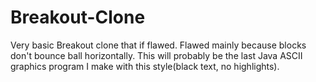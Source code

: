 # Breakout-Clone
Very basic Breakout clone that if flawed. Flawed mainly because blocks don't bounce ball horizontally. This will probably be the last Java ASCII graphics program I make with this style(black text, no highlights).
